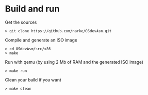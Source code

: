 Build and run
=============

Get the sources

	> git clone https://github.com/narke/OSdevAsm.git

Compile and generate an ISO image

	> cd OSdevAsm/src/x86
	> make

Run with qemu (by using 2 Mb of RAM and the generated ISO image)

	> make run

Clean your build if you want

	> make clean
